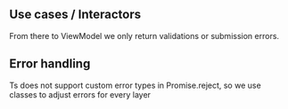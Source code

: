 ## Use cases / Interactors 

From there to ViewModel we only return validations or submission errors.

## Error handling

Ts does not support custom error types in Promise.reject, so we use classes to adjust errors for every layer 